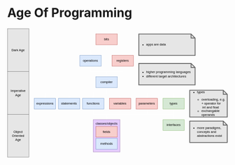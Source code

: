 # Age Of Programming <!-- .element: class="r-fit-text" -->

<svg xmlns="http://www.w3.org/2000/svg" xmlns:xlink="http://www.w3.org/1999/xlink" version="1.1" width="822px" height="482px" viewBox="-0.5 -0.5 822 482"><defs></defs><g><path d="M 310 140 L 310 160 L 370 160 L 370 173.63" fill="none" stroke="#ffffff" stroke-miterlimit="10" pointer-events="stroke"></path><path d="M 370 178.88 L 366.5 171.88 L 370 173.63 L 373.5 171.88 Z" fill="#ffffff" stroke="#ffffff" stroke-miterlimit="10" pointer-events="all"></path><rect x="270" y="100" width="80" height="40" fill="#dae8fc" stroke="#6c8ebf" pointer-events="all"></rect><g transform="translate(-0.5 -0.5)"><switch><foreignObject style="overflow: visible; text-align: left;" pointer-events="none" width="100%" height="100%" requiredFeatures="http://www.w3.org/TR/SVG11/feature#Extensibility"><div xmlns="http://www.w3.org/1999/xhtml" style="display: flex; align-items: unsafe center; justify-content: unsafe center; width: 78px; height: 1px; padding-top: 120px; margin-left: 271px;"><div style="box-sizing: border-box; font-size: 0; text-align: center; "><div style="display: inline-block; font-size: 12px; font-family: Helvetica; color: #000000; line-height: 1.2; pointer-events: all; white-space: normal; word-wrap: normal; ">operations</div></div></div></foreignObject><text x="310" y="124" fill="#000000" font-family="Helvetica" font-size="12px" text-anchor="middle">operations</text></switch></g><path d="M 370 60 L 370 80 L 430 80 L 430 93.63" fill="none" stroke="#ffffff" stroke-miterlimit="10" pointer-events="stroke"></path><path d="M 430 98.88 L 426.5 91.88 L 430 93.63 L 433.5 91.88 Z" fill="#ffffff" stroke="#ffffff" stroke-miterlimit="10" pointer-events="all"></path><path d="M 370 60 L 370 80 L 310 80 L 310 93.63" fill="none" stroke="#ffffff" stroke-miterlimit="10" pointer-events="stroke"></path><path d="M 310 98.88 L 306.5 91.88 L 310 93.63 L 313.5 91.88 Z" fill="#ffffff" stroke="#ffffff" stroke-miterlimit="10" pointer-events="all"></path><rect x="330" y="20" width="80" height="40" fill="#f8cecc" stroke="#b85450" pointer-events="all"></rect><g transform="translate(-0.5 -0.5)"><switch><foreignObject style="overflow: visible; text-align: left;" pointer-events="none" width="100%" height="100%" requiredFeatures="http://www.w3.org/TR/SVG11/feature#Extensibility"><div xmlns="http://www.w3.org/1999/xhtml" style="display: flex; align-items: unsafe center; justify-content: unsafe center; width: 78px; height: 1px; padding-top: 40px; margin-left: 331px;"><div style="box-sizing: border-box; font-size: 0; text-align: center; "><div style="display: inline-block; font-size: 12px; font-family: Helvetica; color: #000000; line-height: 1.2; pointer-events: all; white-space: normal; word-wrap: normal; ">bits</div></div></div></foreignObject><text x="370" y="44" fill="#000000" font-family="Helvetica" font-size="12px" text-anchor="middle">bits</text></switch></g><path d="M 430 140 L 430 160 L 370 160 L 370 173.63" fill="none" stroke="#ffffff" stroke-miterlimit="10" pointer-events="stroke"></path><path d="M 370 178.88 L 366.5 171.88 L 370 173.63 L 373.5 171.88 Z" fill="#ffffff" stroke="#ffffff" stroke-miterlimit="10" pointer-events="all"></path><rect x="390" y="100" width="80" height="40" fill="#f8cecc" stroke="#b85450" pointer-events="all"></rect><g transform="translate(-0.5 -0.5)"><switch><foreignObject style="overflow: visible; text-align: left;" pointer-events="none" width="100%" height="100%" requiredFeatures="http://www.w3.org/TR/SVG11/feature#Extensibility"><div xmlns="http://www.w3.org/1999/xhtml" style="display: flex; align-items: unsafe center; justify-content: unsafe center; width: 78px; height: 1px; padding-top: 120px; margin-left: 391px;"><div style="box-sizing: border-box; font-size: 0; text-align: center; "><div style="display: inline-block; font-size: 12px; font-family: Helvetica; color: #000000; line-height: 1.2; pointer-events: all; white-space: normal; word-wrap: normal; ">registers</div></div></div></foreignObject><text x="430" y="124" fill="#000000" font-family="Helvetica" font-size="12px" text-anchor="middle">registers</text></switch></g><path d="M 370 220 L 370 240 L 230 240 L 230 253.63" fill="none" stroke="#ffffff" stroke-miterlimit="10" pointer-events="stroke"></path><path d="M 230 258.88 L 226.5 251.88 L 230 253.63 L 233.5 251.88 Z" fill="#ffffff" stroke="#ffffff" stroke-miterlimit="10" pointer-events="all"></path><path d="M 370 220 L 370 240 L 420 240 L 420 253.63" fill="none" stroke="#ffffff" stroke-miterlimit="10" pointer-events="stroke"></path><path d="M 420 258.88 L 416.5 251.88 L 420 253.63 L 423.5 251.88 Z" fill="#ffffff" stroke="#ffffff" stroke-miterlimit="10" pointer-events="all"></path><path d="M 370 220 L 370 240 L 320 240 L 320 253.63" fill="none" stroke="#ffffff" stroke-miterlimit="10" pointer-events="stroke"></path><path d="M 320 258.88 L 316.5 251.88 L 320 253.63 L 323.5 251.88 Z" fill="#ffffff" stroke="#ffffff" stroke-miterlimit="10" pointer-events="all"></path><path d="M 370 220 L 370 240 L 140 240 L 140 253.63" fill="none" stroke="#ffffff" stroke-miterlimit="10" pointer-events="stroke"></path><path d="M 140 258.88 L 136.5 251.88 L 140 253.63 L 143.5 251.88 Z" fill="#ffffff" stroke="#ffffff" stroke-miterlimit="10" pointer-events="all"></path><path d="M 370 220 L 370 240 L 520 240 L 520 253.63" fill="none" stroke="#ffffff" stroke-miterlimit="10" pointer-events="stroke"></path><path d="M 520 258.88 L 516.5 251.88 L 520 253.63 L 523.5 251.88 Z" fill="#ffffff" stroke="#ffffff" stroke-miterlimit="10" pointer-events="all"></path><path d="M 370 220 L 370 240 L 620 240 L 620 253.63" fill="none" stroke="#ffffff" stroke-miterlimit="10" pointer-events="stroke"></path><path d="M 620 258.88 L 616.5 251.88 L 620 253.63 L 623.5 251.88 Z" fill="#ffffff" stroke="#ffffff" stroke-miterlimit="10" pointer-events="all"></path><rect x="330" y="180" width="80" height="40" fill="#dae8fc" stroke="#6c8ebf" pointer-events="all"></rect><g transform="translate(-0.5 -0.5)"><switch><foreignObject style="overflow: visible; text-align: left;" pointer-events="none" width="100%" height="100%" requiredFeatures="http://www.w3.org/TR/SVG11/feature#Extensibility"><div xmlns="http://www.w3.org/1999/xhtml" style="display: flex; align-items: unsafe center; justify-content: unsafe center; width: 78px; height: 1px; padding-top: 200px; margin-left: 331px;"><div style="box-sizing: border-box; font-size: 0; text-align: center; "><div style="display: inline-block; font-size: 12px; font-family: Helvetica; color: #000000; line-height: 1.2; pointer-events: all; white-space: normal; word-wrap: normal; ">compiler</div></div></div></foreignObject><text x="370" y="204" fill="#000000" font-family="Helvetica" font-size="12px" text-anchor="middle">compiler</text></switch></g><rect x="190" y="260" width="80" height="40" fill="#dae8fc" stroke="#6c8ebf" pointer-events="all"></rect><g transform="translate(-0.5 -0.5)"><switch><foreignObject style="overflow: visible; text-align: left;" pointer-events="none" width="100%" height="100%" requiredFeatures="http://www.w3.org/TR/SVG11/feature#Extensibility"><div xmlns="http://www.w3.org/1999/xhtml" style="display: flex; align-items: unsafe center; justify-content: unsafe center; width: 78px; height: 1px; padding-top: 280px; margin-left: 191px;"><div style="box-sizing: border-box; font-size: 0; text-align: center; "><div style="display: inline-block; font-size: 12px; font-family: Helvetica; color: #000000; line-height: 1.2; pointer-events: all; white-space: normal; word-wrap: normal; ">statements</div></div></div></foreignObject><text x="230" y="284" fill="#000000" font-family="Helvetica" font-size="12px" text-anchor="middle">statements</text></switch></g><path d="M 420 300 L 420 320 L 370 320 L 370 333.63" fill="none" stroke="#ffffff" stroke-miterlimit="10" pointer-events="stroke"></path><path d="M 370 338.88 L 366.5 331.88 L 370 333.63 L 373.5 331.88 Z" fill="#ffffff" stroke="#ffffff" stroke-miterlimit="10" pointer-events="all"></path><rect x="380" y="260" width="80" height="40" fill="#f8cecc" stroke="#b85450" pointer-events="all"></rect><g transform="translate(-0.5 -0.5)"><switch><foreignObject style="overflow: visible; text-align: left;" pointer-events="none" width="100%" height="100%" requiredFeatures="http://www.w3.org/TR/SVG11/feature#Extensibility"><div xmlns="http://www.w3.org/1999/xhtml" style="display: flex; align-items: unsafe center; justify-content: unsafe center; width: 78px; height: 1px; padding-top: 280px; margin-left: 381px;"><div style="box-sizing: border-box; font-size: 0; text-align: center; "><div style="display: inline-block; font-size: 12px; font-family: Helvetica; color: #000000; line-height: 1.2; pointer-events: all; white-space: normal; word-wrap: normal; ">variables</div></div></div></foreignObject><text x="420" y="284" fill="#000000" font-family="Helvetica" font-size="12px" text-anchor="middle">variables</text></switch></g><rect x="100" y="260" width="80" height="40" fill="#dae8fc" stroke="#6c8ebf" pointer-events="all"></rect><g transform="translate(-0.5 -0.5)"><switch><foreignObject style="overflow: visible; text-align: left;" pointer-events="none" width="100%" height="100%" requiredFeatures="http://www.w3.org/TR/SVG11/feature#Extensibility"><div xmlns="http://www.w3.org/1999/xhtml" style="display: flex; align-items: unsafe center; justify-content: unsafe center; width: 78px; height: 1px; padding-top: 280px; margin-left: 101px;"><div style="box-sizing: border-box; font-size: 0; text-align: center; "><div style="display: inline-block; font-size: 12px; font-family: Helvetica; color: #000000; line-height: 1.2; pointer-events: all; white-space: normal; word-wrap: normal; ">expressions</div></div></div></foreignObject><text x="140" y="284" fill="#000000" font-family="Helvetica" font-size="12px" text-anchor="middle">expressions</text></switch></g><rect x="0" y="0" width="80" height="160" fill="#e6e6e6" stroke="#666666" pointer-events="all"></rect><g transform="translate(-0.5 -0.5)"><switch><foreignObject style="overflow: visible; text-align: left;" pointer-events="none" width="100%" height="100%" requiredFeatures="http://www.w3.org/TR/SVG11/feature#Extensibility"><div xmlns="http://www.w3.org/1999/xhtml" style="display: flex; align-items: unsafe center; justify-content: unsafe center; width: 78px; height: 1px; padding-top: 80px; margin-left: 1px;"><div style="box-sizing: border-box; font-size: 0; text-align: center; "><div style="display: inline-block; font-size: 12px; font-family: Helvetica; color: #000000; line-height: 1.2; pointer-events: all; white-space: normal; word-wrap: normal; ">Dark Age</div></div></div></foreignObject><text x="40" y="84" fill="#000000" font-family="Helvetica" font-size="12px" text-anchor="middle">Dark Age</text></switch></g><rect x="0" y="160" width="80" height="160" fill="#e6e6e6" stroke="#666666" pointer-events="all"></rect><g transform="translate(-0.5 -0.5)"><switch><foreignObject style="overflow: visible; text-align: left;" pointer-events="none" width="100%" height="100%" requiredFeatures="http://www.w3.org/TR/SVG11/feature#Extensibility"><div xmlns="http://www.w3.org/1999/xhtml" style="display: flex; align-items: unsafe center; justify-content: unsafe center; width: 78px; height: 1px; padding-top: 240px; margin-left: 1px;"><div style="box-sizing: border-box; font-size: 0; text-align: center; "><div style="display: inline-block; font-size: 12px; font-family: Helvetica; color: #000000; line-height: 1.2; pointer-events: all; white-space: normal; word-wrap: normal; ">Imperative Age</div></div></div></foreignObject><text x="40" y="244" fill="#000000" font-family="Helvetica" font-size="12px" text-anchor="middle">Imperative Age</text></switch></g><path d="M 320 300 L 320 320 L 370 320 L 370 333.63" fill="none" stroke="#ffffff" stroke-miterlimit="10" pointer-events="stroke"></path><path d="M 370 338.88 L 366.5 331.88 L 370 333.63 L 373.5 331.88 Z" fill="#ffffff" stroke="#ffffff" stroke-miterlimit="10" pointer-events="all"></path><rect x="280" y="260" width="80" height="40" fill="#dae8fc" stroke="#6c8ebf" pointer-events="all"></rect><g transform="translate(-0.5 -0.5)"><switch><foreignObject style="overflow: visible; text-align: left;" pointer-events="none" width="100%" height="100%" requiredFeatures="http://www.w3.org/TR/SVG11/feature#Extensibility"><div xmlns="http://www.w3.org/1999/xhtml" style="display: flex; align-items: unsafe center; justify-content: unsafe center; width: 78px; height: 1px; padding-top: 280px; margin-left: 281px;"><div style="box-sizing: border-box; font-size: 0; text-align: center; "><div style="display: inline-block; font-size: 12px; font-family: Helvetica; color: #000000; line-height: 1.2; pointer-events: all; white-space: normal; word-wrap: normal; ">functions</div></div></div></foreignObject><text x="320" y="284" fill="#000000" font-family="Helvetica" font-size="12px" text-anchor="middle">functions</text></switch></g><path d="M 520 300 L 520 320 L 370 320 L 370 333.63" fill="none" stroke="#ffffff" stroke-miterlimit="10" pointer-events="stroke"></path><path d="M 370 338.88 L 366.5 331.88 L 370 333.63 L 373.5 331.88 Z" fill="#ffffff" stroke="#ffffff" stroke-miterlimit="10" pointer-events="all"></path><rect x="480" y="260" width="80" height="40" fill="#f8cecc" stroke="#b85450" pointer-events="all"></rect><g transform="translate(-0.5 -0.5)"><switch><foreignObject style="overflow: visible; text-align: left;" pointer-events="none" width="100%" height="100%" requiredFeatures="http://www.w3.org/TR/SVG11/feature#Extensibility"><div xmlns="http://www.w3.org/1999/xhtml" style="display: flex; align-items: unsafe center; justify-content: unsafe center; width: 78px; height: 1px; padding-top: 280px; margin-left: 481px;"><div style="box-sizing: border-box; font-size: 0; text-align: center; "><div style="display: inline-block; font-size: 12px; font-family: Helvetica; color: #000000; line-height: 1.2; pointer-events: all; white-space: normal; word-wrap: normal; ">parameters</div></div></div></foreignObject><text x="520" y="284" fill="#000000" font-family="Helvetica" font-size="12px" text-anchor="middle">parameters</text></switch></g><rect x="0" y="320" width="80" height="160" fill="#e6e6e6" stroke="#666666" pointer-events="all"></rect><g transform="translate(-0.5 -0.5)"><switch><foreignObject style="overflow: visible; text-align: left;" pointer-events="none" width="100%" height="100%" requiredFeatures="http://www.w3.org/TR/SVG11/feature#Extensibility"><div xmlns="http://www.w3.org/1999/xhtml" style="display: flex; align-items: unsafe center; justify-content: unsafe center; width: 70px; height: 1px; padding-top: 400px; margin-left: 5px;"><div style="box-sizing: border-box; font-size: 0; text-align: center; "><div style="display: inline-block; font-size: 12px; font-family: Helvetica; color: #000000; line-height: 1.2; pointer-events: all; white-space: normal; word-wrap: normal; ">Object Oriented Age</div></div></div></foreignObject><text x="40" y="404" fill="#000000" font-family="Helvetica" font-size="12px" text-anchor="middle">Object Orien...</text></switch></g><rect x="320" y="340" width="100" height="120" fill="#e5ccff" stroke="#9673a6" pointer-events="all"></rect><g transform="translate(-0.5 -0.5)"><switch><foreignObject style="overflow: visible; text-align: left;" pointer-events="none" width="100%" height="100%" requiredFeatures="http://www.w3.org/TR/SVG11/feature#Extensibility"><div xmlns="http://www.w3.org/1999/xhtml" style="display: flex; align-items: unsafe flex-start; justify-content: unsafe center; width: 98px; height: 1px; padding-top: 347px; margin-left: 321px;"><div style="box-sizing: border-box; font-size: 0; text-align: center; "><div style="display: inline-block; font-size: 12px; font-family: Helvetica; color: #000000; line-height: 1.2; pointer-events: all; white-space: normal; word-wrap: normal; ">classes/objects</div></div></div></foreignObject><text x="370" y="359" fill="#000000" font-family="Helvetica" font-size="12px" text-anchor="middle">classes/objects</text></switch></g><rect x="330" y="365" width="80" height="40" fill="#f8cecc" stroke="#b85450" pointer-events="all"></rect><g transform="translate(-0.5 -0.5)"><switch><foreignObject style="overflow: visible; text-align: left;" pointer-events="none" width="100%" height="100%" requiredFeatures="http://www.w3.org/TR/SVG11/feature#Extensibility"><div xmlns="http://www.w3.org/1999/xhtml" style="display: flex; align-items: unsafe center; justify-content: unsafe center; width: 78px; height: 1px; padding-top: 385px; margin-left: 331px;"><div style="box-sizing: border-box; font-size: 0; text-align: center; "><div style="display: inline-block; font-size: 12px; font-family: Helvetica; color: #000000; line-height: 1.2; pointer-events: all; white-space: normal; word-wrap: normal; ">fields</div></div></div></foreignObject><text x="370" y="389" fill="#000000" font-family="Helvetica" font-size="12px" text-anchor="middle">fields</text></switch></g><rect x="330" y="410" width="80" height="40" fill="#dae8fc" stroke="#6c8ebf" pointer-events="all"></rect><g transform="translate(-0.5 -0.5)"><switch><foreignObject style="overflow: visible; text-align: left;" pointer-events="none" width="100%" height="100%" requiredFeatures="http://www.w3.org/TR/SVG11/feature#Extensibility"><div xmlns="http://www.w3.org/1999/xhtml" style="display: flex; align-items: unsafe center; justify-content: unsafe center; width: 78px; height: 1px; padding-top: 430px; margin-left: 331px;"><div style="box-sizing: border-box; font-size: 0; text-align: center; "><div style="display: inline-block; font-size: 12px; font-family: Helvetica; color: #000000; line-height: 1.2; pointer-events: all; white-space: normal; word-wrap: normal; ">methods</div></div></div></foreignObject><text x="370" y="434" fill="#000000" font-family="Helvetica" font-size="12px" text-anchor="middle">methods</text></switch></g><path d="M 620 300 L 620 320 L 370 320 L 370 333.63" fill="none" stroke="#ffffff" stroke-miterlimit="10" pointer-events="stroke"></path><path d="M 370 338.88 L 366.5 331.88 L 370 333.63 L 373.5 331.88 Z" fill="#ffffff" stroke="#ffffff" stroke-miterlimit="10" pointer-events="all"></path><path d="M 620 300 L 620 333.63" fill="none" stroke="#ffffff" stroke-miterlimit="10" pointer-events="stroke"></path><path d="M 620 338.88 L 616.5 331.88 L 620 333.63 L 623.5 331.88 Z" fill="#ffffff" stroke="#ffffff" stroke-miterlimit="10" pointer-events="all"></path><rect x="580" y="260" width="80" height="40" fill="#d5e8d4" stroke="#82b366" pointer-events="all"></rect><g transform="translate(-0.5 -0.5)"><switch><foreignObject style="overflow: visible; text-align: left;" pointer-events="none" width="100%" height="100%" requiredFeatures="http://www.w3.org/TR/SVG11/feature#Extensibility"><div xmlns="http://www.w3.org/1999/xhtml" style="display: flex; align-items: unsafe center; justify-content: unsafe center; width: 78px; height: 1px; padding-top: 280px; margin-left: 581px;"><div style="box-sizing: border-box; font-size: 0; text-align: center; "><div style="display: inline-block; font-size: 12px; font-family: Helvetica; color: #000000; line-height: 1.2; pointer-events: all; white-space: normal; word-wrap: normal; ">types</div></div></div></foreignObject><text x="620" y="284" fill="#000000" font-family="Helvetica" font-size="12px" text-anchor="middle">types</text></switch></g><rect x="580" y="340" width="80" height="40" fill="#d5e8d4" stroke="#82b366" pointer-events="all"></rect><g transform="translate(-0.5 -0.5)"><switch><foreignObject style="overflow: visible; text-align: left;" pointer-events="none" width="100%" height="100%" requiredFeatures="http://www.w3.org/TR/SVG11/feature#Extensibility"><div xmlns="http://www.w3.org/1999/xhtml" style="display: flex; align-items: unsafe center; justify-content: unsafe center; width: 78px; height: 1px; padding-top: 360px; margin-left: 581px;"><div style="box-sizing: border-box; font-size: 0; text-align: center; "><div style="display: inline-block; font-size: 12px; font-family: Helvetica; color: #000000; line-height: 1.2; pointer-events: all; white-space: normal; word-wrap: normal; ">interfaces</div></div></div></foreignObject><text x="620" y="364" fill="#000000" font-family="Helvetica" font-size="12px" text-anchor="middle">interfaces</text></switch></g><path d="M 490 130 L 685 130 L 700 145 L 700 210 L 490 210 L 490 130 Z" fill="#e6e6e6" stroke="#666666" stroke-width="3" stroke-miterlimit="10" pointer-events="all"></path><path d="M 685 130 L 685 145 L 700 145" fill="none" stroke="#666666" stroke-width="3" stroke-miterlimit="10" pointer-events="all"></path><g transform="translate(-0.5 -0.5)"><switch><foreignObject style="overflow: visible; text-align: left;" pointer-events="none" width="100%" height="100%" requiredFeatures="http://www.w3.org/TR/SVG11/feature#Extensibility"><div xmlns="http://www.w3.org/1999/xhtml" style="display: flex; align-items: unsafe center; justify-content: unsafe flex-start; width: 198px; height: 1px; padding-top: 170px; margin-left: 502px;"><div style="box-sizing: border-box; font-size: 0; text-align: left; "><div style="display: inline-block; font-size: 12px; font-family: Helvetica; color: #000000; line-height: 1.2; pointer-events: all; white-space: normal; word-wrap: normal; "><ul style="margin-left: 0 ; padding-left: 16px"><li>higher programming languages<br></li><li>different target architectures</li></ul></div></div></div></foreignObject><text x="502" y="174" fill="#000000" font-family="Helvetica" font-size="12px">higher programming languages...</text></switch></g><path d="M 680 230 L 805 230 L 820 245 L 820 330 L 680 330 L 680 230 Z" fill="#e6e6e6" stroke="#666666" stroke-width="3" stroke-miterlimit="10" pointer-events="all"></path><path d="M 805 230 L 805 245 L 820 245" fill="none" stroke="#666666" stroke-width="3" stroke-miterlimit="10" pointer-events="all"></path><g transform="translate(-0.5 -0.5)"><switch><foreignObject style="overflow: visible; text-align: left;" pointer-events="none" width="100%" height="100%" requiredFeatures="http://www.w3.org/TR/SVG11/feature#Extensibility"><div xmlns="http://www.w3.org/1999/xhtml" style="display: flex; align-items: unsafe center; justify-content: unsafe flex-start; width: 128px; height: 1px; padding-top: 280px; margin-left: 692px;"><div style="box-sizing: border-box; font-size: 0; text-align: left; "><div style="display: inline-block; font-size: 12px; font-family: Helvetica; color: #000000; line-height: 1.2; pointer-events: all; white-space: normal; word-wrap: normal; "><ul style="margin-left: 0 ; padding-left: 16px"><li>types</li><ul style="margin-left: 0 ; padding-left: 16px"><li>overloading, e.g.<br>+ operator for<br>&nbsp;int and float</li><li>exchangable operands</li></ul></ul></div></div></div></foreignObject><text x="692" y="284" fill="#000000" font-family="Helvetica" font-size="12px">types...</text></switch></g><path d="M 490 20 L 685 20 L 700 35 L 700 100 L 490 100 L 490 20 Z" fill="#e6e6e6" stroke="#666666" stroke-width="3" stroke-miterlimit="10" pointer-events="all"></path><path d="M 685 20 L 685 35 L 700 35" fill="none" stroke="#666666" stroke-width="3" stroke-miterlimit="10" pointer-events="all"></path><g transform="translate(-0.5 -0.5)"><switch><foreignObject style="overflow: visible; text-align: left;" pointer-events="none" width="100%" height="100%" requiredFeatures="http://www.w3.org/TR/SVG11/feature#Extensibility"><div xmlns="http://www.w3.org/1999/xhtml" style="display: flex; align-items: unsafe center; justify-content: unsafe flex-start; width: 198px; height: 1px; padding-top: 60px; margin-left: 502px;"><div style="box-sizing: border-box; font-size: 0; text-align: left; "><div style="display: inline-block; font-size: 12px; font-family: Helvetica; color: #000000; line-height: 1.2; pointer-events: all; white-space: normal; word-wrap: normal; "><ul style="margin-left: 0 ; padding-left: 16px"><li>apps are data</li></ul></div></div></div></foreignObject><text x="502" y="64" fill="#000000" font-family="Helvetica" font-size="12px">apps are data</text></switch></g><path d="M 680 345 L 805 345 L 820 360 L 820 425 L 680 425 L 680 345 Z" fill="#e6e6e6" stroke="#666666" stroke-width="3" stroke-miterlimit="10" pointer-events="all"></path><path d="M 805 345 L 805 360 L 820 360" fill="none" stroke="#666666" stroke-width="3" stroke-miterlimit="10" pointer-events="all"></path><g transform="translate(-0.5 -0.5)"><switch><foreignObject style="overflow: visible; text-align: left;" pointer-events="none" width="100%" height="100%" requiredFeatures="http://www.w3.org/TR/SVG11/feature#Extensibility"><div xmlns="http://www.w3.org/1999/xhtml" style="display: flex; align-items: unsafe center; justify-content: unsafe flex-start; width: 128px; height: 1px; padding-top: 385px; margin-left: 692px;"><div style="box-sizing: border-box; font-size: 0; text-align: left; "><div style="display: inline-block; font-size: 12px; font-family: Helvetica; color: #000000; line-height: 1.2; pointer-events: all; white-space: normal; word-wrap: normal; "><ul style="margin-left: 0 ; padding-left: 16px"><li>more paradigms, concepts and abstractions exist</li></ul></div></div></div></foreignObject><text x="692" y="389" fill="#000000" font-family="Helvetica" font-size="12px">more paradigms, conce...</text></switch></g></g><switch><g requiredFeatures="http://www.w3.org/TR/SVG11/feature#Extensibility"></g><a transform="translate(0,-5)" xlink:href="https://www.diagrams.net/doc/faq/svg-export-text-problems" target="_blank"><text text-anchor="middle" font-size="10px" x="50%" y="100%">Viewer does not support full SVG 1.1</text></a></switch></svg>

[//]: # (TODO inline SVG is rendered differently than img tag)
[//]: # (TODO AOE age-icons)
[//]: # (TODO link to AOE tech tree)
